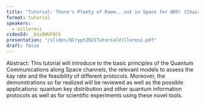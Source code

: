 ```yaml
---
title: "Tutorial: There's Plenty of Room.. out in Space for QKD! (Chair: Tobias Gehring)"
format: tutorial
speakers:
  - villoresi
videoId: _bGsDWUFBCk
presentation: "/slides/QCrypt2021TutorialVilloresi.pdf"
draft: false
---
```

Abstract: This tutorial will introduce to the basic principles of the Quantum Communications along Space channels, the relevant models to assess the kay rate and the feasibility of different protocols. Moreover, the demonstrations so far realized will be reviewed as well as the possible applications: quantum key distribution and other quantum information protocols as well as for scientific experiments using these novel tools.

<!-- fields to use above: -->
<!-- videoId: "Vfl9pPh6ipI" -->
<!-- presentation: "/slides/invited-MargaridaPereira.pdf" -->
